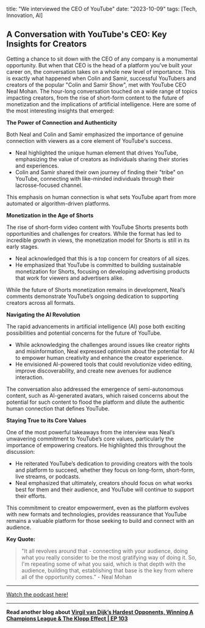 

title: "We interviewed the CEO of YouTube"
date: "2023-10-09"
tags: [Tech, Innovation, AI]


## A Conversation with YouTube's CEO: Key Insights for Creators

Getting a chance to sit down with the CEO of any company is a monumental opportunity. But when that CEO is the head of a platform you've built your career on, the conversation takes on a whole new level of importance. This is exactly what happened when Colin and Samir, successful YouTubers and creators of the popular "Colin and Samir Show", met with YouTube CEO Neal Mohan. The hour-long conversation touched on a wide range of topics impacting creators, from the rise of short-form content to the future of monetization and the implications of artificial intelligence. Here are some of the most interesting insights that emerged:

**The Power of Connection and Authenticity**

Both Neal and Colin and Samir emphasized the importance of genuine connection with viewers as a core element of YouTube's success. 

*  Neal highlighted the unique human element that drives YouTube, emphasizing the value of creators as individuals sharing their stories and experiences. 
* Colin and Samir shared their own journey of finding their "tribe" on YouTube, connecting with like-minded individuals through their lacrosse-focused channel. 

This emphasis on human connection is what sets YouTube apart from more automated or algorithm-driven platforms.

**Monetization in the Age of Shorts**

The rise of short-form video content with YouTube Shorts presents both opportunities and challenges for creators. While the format has led to incredible growth in views, the monetization model for Shorts is still in its early stages. 

* Neal acknowledged that this is a top concern for creators of all sizes. 
* He emphasized that YouTube is committed to building sustainable monetization for Shorts, focusing on developing advertising products that work for viewers and advertisers alike. 

While the future of Shorts monetization remains in development, Neal’s comments demonstrate YouTube’s ongoing dedication to supporting creators across all formats. 

**Navigating the AI Revolution**

The rapid advancements in artificial intelligence (AI) pose both exciting possibilities and potential concerns for the future of YouTube. 

* While acknowledging the challenges around issues like creator rights and misinformation, Neal expressed optimism about the potential for AI to empower human creativity and enhance the creator experience. 
* He envisioned AI-powered tools that could revolutionize video editing, improve discoverability, and create new avenues for audience interaction. 

The conversation also addressed the emergence of semi-autonomous content, such as AI-generated avatars, which raised concerns about the potential for such content to flood the platform and dilute the authentic human connection that defines YouTube.

**Staying True to its Core Values**

One of the most powerful takeaways from the interview was Neal’s unwavering commitment to YouTube’s core values, particularly the importance of empowering creators. He highlighted this throughout the discussion:

*  He reiterated YouTube’s dedication to providing creators with the tools and platform to succeed, whether they focus on long-form, short-form, live streams, or podcasts. 
* Neal emphasized that ultimately, creators should focus on what works best for them and their audience, and YouTube will continue to support their efforts. 

This commitment to creator empowerment, even as the platform evolves with new formats and technologies, provides reassurance that YouTube remains a valuable platform for those seeking to build and connect with an audience.

**Key Quote:**

> "It all revolves around that - connecting with your audience, doing what you really consider to be the most gratifying way of doing it. So, I'm repeating some of what you said, which is that depth with the audience, building that, establishing that base is the key from where all of the opportunity comes.” - Neal Mohan

---

<a href="https://youtube.com/watch?v=vqM8hKlnhRY" target="_blank">Watch the podcast here!</a>


---

**Read another blog about [Virgil van Dijk’s Hardest Opponents, Winning A Champions League & The Klopp Effect | EP 103](./20240405-virgilvandijk-therestisfootball)**
